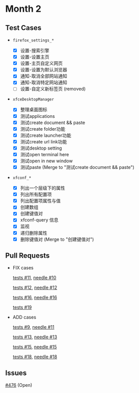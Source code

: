 # Month 2

## Test Cases

+ `firefox_settings_*`

    - [x] 设置-搜索引擎
    - [x] 设置-设置主页
    - [x] 设置-主页自定义网页
    - [x] 设置-设置为默认浏览器
    - [x] 通知-取消全部网站通知
    - [x] 通知-取消特定网站通知
    - [ ] 设置-自定义新标签页 (removed)

+ `xfceDesktopManager`

    - [x] 整理桌面图标
    - [x] 测试applications
    - [x] 测试create document && paste
    - [x] 测试create folder功能
    - [x] 测试create launcher功能
    - [x] 测试create url link功能
    - [x] 测试desktop setting
    - [x] 测试open terminal here
    - [x] 测试open in new window
    - [x] 测试paste (Merge to "测试create document && paste")

+ `xfconf_*`

    - [x] 列出一个层级下的属性
    - [x] 列出所有配置项
    - [x] 列出配置项属性与值
    - [x] 创建数组
    - [x] 创建键值对
    - [x] xfconf-query 信息
    - [x] 监视
    - [x] 递归删除属性
    - [x] 删除键值对 (Merge to "创建键值对")

## Pull Requests

+ FIX cases

    [tests #11](https://gitee.com/lvxiaoqian/os-autoinst-distri-openeuler/pulls/11), 
    [needle #10](https://gitee.com/lvxiaoqian/os-autoinst-needles-openeuler/pulls/10)

    [tests #12](https://gitee.com/lvxiaoqian/os-autoinst-distri-openeuler/pulls/12), 
    [needle #12](https://gitee.com/lvxiaoqian/os-autoinst-needles-openeuler/pulls/12)

    [tests #16](https://gitee.com/lvxiaoqian/os-autoinst-distri-openeuler/pulls/16), 
    [needle #16](https://gitee.com/lvxiaoqian/os-autoinst-needles-openeuler/pulls/16)

    [tests #19](https://gitee.com/lvxiaoqian/os-autoinst-distri-openeuler/pulls/19)

+ ADD cases

    [tests #9](https://gitee.com/lvxiaoqian/os-autoinst-distri-openeuler/pulls/9), 
    [needle #11](https://gitee.com/lvxiaoqian/os-autoinst-needles-openeuler/pulls/11)

    [tests #13](https://gitee.com/lvxiaoqian/os-autoinst-distri-openeuler/pulls/13), 
    [needle #13](https://gitee.com/lvxiaoqian/os-autoinst-needles-openeuler/pulls/13)

    [tests #15](https://gitee.com/lvxiaoqian/os-autoinst-distri-openeuler/pulls/15), 
    [needle #15](https://gitee.com/lvxiaoqian/os-autoinst-needles-openeuler/pulls/15)

    [tests #18](https://gitee.com/lvxiaoqian/os-autoinst-distri-openeuler/pulls/18), 
    [needle #18](https://gitee.com/lvxiaoqian/os-autoinst-needles-openeuler/pulls/18)


## Issues

[#476](https://github.com/isrc-cas/tarsier-oerv/issues/476) (Open)
